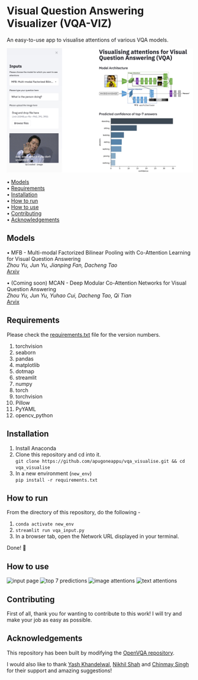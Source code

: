 # Visual Question Answering Visualizer (VQA-VIZ)
An easy-to-use app to visualise attentions of various VQA models.

![top 7 predictions](assets/landing.jpg)

• [Models](#models)  
• [Requirements](#requirements)  
• [Installation](#installation)  
• [How to run](#how-to-run)  
• [How to use](#how-to-use)  
• [Contributing](#contributing)  
• [Acknowledgements](#acknowledgements)  

## Models

• MFB - Multi-modal Factorized Bilinear Pooling with Co-Attention Learning for Visual Question Answering  
_Zhou Yu, Jun Yu, Jianping Fan, Dacheng Tao_  
[Arxiv](https://arxiv.org/abs/1708.01471)  

• (Coming soon) MCAN - Deep Modular Co-Attention Networks for Visual Question Answering   
_Zhou Yu, Jun Yu, Yuhao Cui, Dacheng Tao, Qi Tian_  
[Arvix](https://arxiv.org/abs/1906.10770)  

## Requirements
Please check the [requirements.txt](https://github.com/apugoneappu/vqa_visualise/blob/master/requirements.txt) file for the version numbers.

1. torchvision
2. seaborn
3. pandas
4. matplotlib
5. dotmap
6. streamlit
7. numpy
8. torch
9. torchvision
10. Pillow
11. PyYAML
12. opencv_python

## Installation
1. Install Anaconda 
2. Clone this repository and cd into it.  
```git clone https://github.com/apugoneappu/vqa_visualise.git && cd vqa_visualise```
3. In a new environment (`new_env`)  
```pip install -r requirements.txt```  

## How to run
From the directory of this repository, do the following -

1. ```conda activate new_env```
2. ```streamlit run vqa_input.py```
3. In a browser tab, open the Network URL displayed in your terminal.

Done! 🎉

## How to use
![input page](assets/input.jpg)
![top 7 predictions](assets/predictions.jpg)
![image attentions](assets/img_att.jpg)
![text attentions](assets/text_att.jpg)

## Contributing

First of all, thank you for wanting to contribute to this work! I will try and make your job as easy as possible.

## Acknowledgements 
This repository has been built by modifying the [OpenVQA repository](https://github.com/MILVLG/openvqa/). 

I would also like to thank [Yash Khandelwal](https://github.com/yash12khandelwal), [Nikhil Shah](https://github.com/itsshnik) and [Chinmay Singh](https://github.com/chinmay-singh) for their support and amazing suggestions!

